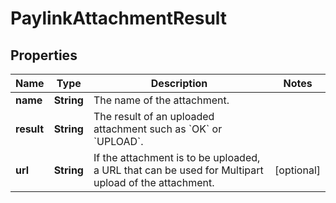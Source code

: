 

# PaylinkAttachmentResult


## Properties

Name | Type | Description | Notes
------------ | ------------- | ------------- | -------------
**name** | **String** | The name of the attachment. | 
**result** | **String** | The result of an uploaded attachment such as &#x60;OK&#x60; or &#x60;UPLOAD&#x60;. | 
**url** | **String** | If the attachment is to be uploaded, a URL that can be used for Multipart upload of the attachment. |  [optional]



